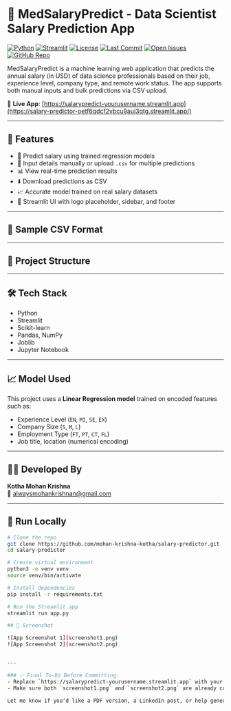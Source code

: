 # 💼 MedSalaryPredict - Data Scientist Salary Prediction App

[![Python](https://img.shields.io/badge/python-3.10+-blue.svg)](https://www.python.org/)
[![Streamlit](https://img.shields.io/badge/Streamlit-Deployed-brightgreen)](https://salarypredict-yourusername.streamlit.app)
[![License](https://img.shields.io/badge/license-MIT-blue.svg)](LICENSE)
[![Last Commit](https://img.shields.io/github/last-commit/mohan-krishna-kotha/salary-predictor)](https://github.com/mohan-krishna-kotha/salary-predictor/commits/main)
[![Open Issues](https://img.shields.io/github/issues/mohan-krishna-kotha/salary-predictor)](https://github.com/mohan-krishna-kotha/salary-predictor/issues)
[![GitHub Repo](https://img.shields.io/badge/GitHub-Repo-blue?logo=github)](https://github.com/mohan-krishna-kotha/salary-predictor)

MedSalaryPredict is a machine learning web application that predicts the annual salary (in USD) of data science professionals based on their job, experience level, company type, and remote work status. The app supports both manual inputs and bulk predictions via CSV upload.

🔗 **Live App**: [https://salarypredict-yourusername.streamlit.app](https://salary-predictor-oetf6qdcf2vbcu9aui3qtg.streamlit.app/)

---

## 🚀 Features

- 🧠 Predict salary using trained regression models
- 🧾 Input details manually or upload `.csv` for multiple predictions
- 📊 View real-time prediction results
- ⬇️ Download predictions as CSV
- 📈 Accurate model trained on real salary datasets
- 🎨 Streamlit UI with logo placeholder, sidebar, and footer

---

## 📂 Sample CSV Format


---

## 📁 Project Structure


---

## 🛠 Tech Stack

- Python
- Streamlit
- Scikit-learn
- Pandas, NumPy
- Joblib
- Jupyter Notebook

---

## 📈 Model Used

This project uses a **Linear Regression model** trained on encoded features such as:
- Experience Level (`EN`, `MI`, `SE`, `EX`)
- Company Size (`S`, `M`, `L`)
- Employment Type (`FT`, `PT`, `CT`, `FL`)
- Job title, location (numerical encoding)

---

## 👨‍💻 Developed By

**Kotha Mohan Krishna**  
📧 [alwaysmohankrishnan@gmail.com](mailto:alwaysmohankrishnan@gmail.com)

---

## 📌 Run Locally

```bash
# Clone the repo
git clone https://github.com/mohan-krishna-kotha/salary-predictor.git
cd salary-predictor

# Create virtual environment
python3 -m venv venv
source venv/bin/activate

# Install dependencies
pip install -r requirements.txt

# Run the Streamlit app
streamlit run app.py

## 📸 Screenshot

![App Screenshot 1](screenshot1.png)  
![App Screenshot 2](screenshot2.png)


---

### ✅ Final To-Do Before Committing:
- Replace `https://salarypredict-yourusername.streamlit.app` with your actual **Streamlit Cloud app URL**.
- Make sure both `screenshot1.png` and `screenshot2.png` are already committed in your GitHub repo root directory.

Let me know if you’d like a PDF version, a LinkedIn post, or help generating a `CONTRIBUTING.md` or `.gitignore`!
